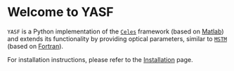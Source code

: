 # Welcome to YASF

`YASF` is a Python implementation of the [`Celes`](https://github.com/disordered-photonics/celes) framework (based on [Matlab](https://matlab.mathworks.com/)) and extends its functionality by providing optical parameters, similar to [`MSTM`](https://github.com/dmckwski/MSTM) (based on [Fortran](https://fortran-lang.org/)).

For installation instructions, please refer to the [Installation](gettings-started/install.md) page.
